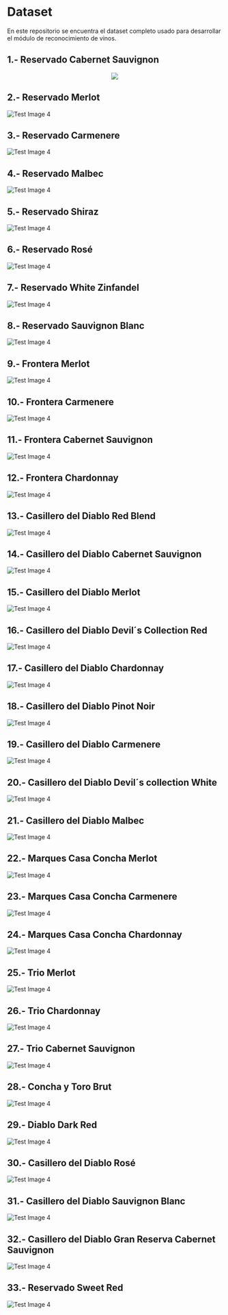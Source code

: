 # Dataset

En este repositorio se encuentra el dataset completo usado para desarrollar el módulo de reconocimiento de vinos.


## 1.- Reservado Cabernet Sauvignon

<p align="center"> 
<img src="https://github.com/Cris1997/Dataset/blob/master/1/10.JPG">
</p>

## 2.- Reservado Merlot

![Test Image 4](https://github.com/Cris1997/Dataset/blob/master/2/2001.JPG)

## 3.- Reservado Carmenere

![Test Image 4](https://github.com/Cris1997/Dataset/blob/master/3/3_100.JPG)

## 4.- Reservado Malbec

![Test Image 4](https://github.com/Cris1997/Dataset/blob/master/4/4006.JPG)

## 5.- Reservado Shiraz

![Test Image 4](https://github.com/Cris1997/Dataset/blob/master/5/5042.JPG)

## 6.- Reservado Rosé

![Test Image 4](https://github.com/Cris1997/Dataset/blob/master/6/6011.JPG)

## 7.- Reservado White Zinfandel

![Test Image 4](https://github.com/Cris1997/Dataset/blob/master/7/7001.JPG)

## 8.- Reservado Sauvignon Blanc

![Test Image 4](https://github.com/Cris1997/Dataset/blob/master/8/8001.JPG)

## 9.- Frontera Merlot

![Test Image 4](https://github.com/Cris1997/Dataset/blob/master/9/9026.JPG)

## 10.- Frontera Carmenere

![Test Image 4](https://github.com/Cris1997/Dataset/blob/master/10/10_118.JPG)

## 11.- Frontera Cabernet Sauvignon

![Test Image 4](https://github.com/Cris1997/Dataset/blob/master/11/11004.JPG)

## 12.- Frontera Chardonnay

![Test Image 4](https://github.com/Cris1997/Dataset/blob/master/12/12001.JPG)

## 13.- Casillero del Diablo Red Blend

![Test Image 4](https://github.com/Cris1997/Dataset/blob/master/13/13005.JPG)

## 14.- Casillero del Diablo Cabernet Sauvignon

![Test Image 4](https://github.com/Cris1997/Dataset/blob/master/14/14030.JPG)

## 15.- Casillero del Diablo Merlot

![Test Image 4](https://github.com/Cris1997/Dataset/blob/master/15/15184.JPG)

## 16.- Casillero del Diablo Devil´s Collection Red

![Test Image 4](https://github.com/Cris1997/Dataset/blob/master/16/16012.JPG)

## 17.- Casillero del Diablo Chardonnay

![Test Image 4](https://github.com/Cris1997/Dataset/blob/master/17/17061.JPG)

## 18.- Casillero del Diablo Pinot Noir

![Test Image 4](https://github.com/Cris1997/Dataset/blob/master/18/18005.JPG)

## 19.- Casillero del Diablo Carmenere

![Test Image 4](https://github.com/Cris1997/Dataset/blob/master/19/19014.JPG)

## 20.- Casillero del Diablo Devil´s collection White

![Test Image 4](https://github.com/Cris1997/Dataset/blob/master/20/20001.JPG)

## 21.- Casillero del Diablo Malbec

![Test Image 4](https://github.com/Cris1997/Dataset/blob/master/21/21001.JPG)

## 22.- Marques Casa Concha Merlot

![Test Image 4](https://github.com/Cris1997/Dataset/blob/master/22/22003.JPG)

## 23.- Marques Casa Concha Carmenere

![Test Image 4](https://github.com/Cris1997/Dataset/blob/master/23/23_120.JPG)

## 24.- Marques Casa Concha Chardonnay

![Test Image 4](https://github.com/Cris1997/Dataset/blob/master/24/24040.JPG)

## 25.- Trio Merlot

![Test Image 4](https://github.com/Cris1997/Dataset/blob/master/25/25001.JPG)

## 26.- Trio Chardonnay

![Test Image 4](https://github.com/Cris1997/Dataset/blob/master/26/26003.JPG)

## 27.- Trio Cabernet Sauvignon

![Test Image 4](https://github.com/Cris1997/Dataset/blob/master/27/27001.JPG)

## 28.- Concha y Toro Brut

![Test Image 4](https://github.com/Cris1997/Dataset/blob/master/28/28013.JPG)

## 29.- Diablo Dark Red

![Test Image 4](https://github.com/Cris1997/Dataset/blob/master/29/29021.JPG)

## 30.- Casillero del Diablo Rosé

![Test Image 4](https://github.com/Cris1997/Dataset/blob/master/30/30001.JPG)

## 31.- Casillero del Diablo Sauvignon Blanc

![Test Image 4](https://github.com/Cris1997/Dataset/blob/master/31/31001.JPG)

## 32.- Casillero del Diablo Gran Reserva Cabernet Sauvignon

![Test Image 4](https://github.com/Cris1997/Dataset/blob/master/32/32009.JPG)

## 33.- Reservado Sweet Red

![Test Image 4](https://github.com/Cris1997/Dataset/blob/master/33/33003.JPG)





